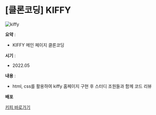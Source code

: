 # [클론코딩] KIFFY

![kiffy](https://user-images.githubusercontent.com/104907318/184520768-d4aaefbf-90fd-4117-b665-38645ebc46f9.png)

**요약** :

- KIFFY 메인 페이지 클론코딩

**시기** : 

- 2022.05

**내용** :

- html, css를 활용하여 kiffy 홈페이지 구현 후 스터디 조원들과 함께 코드 리뷰

**배포**

 [키피 바로가기](http://13.124.139.24/kiffy/kiffy.html)
